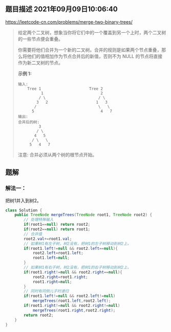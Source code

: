 ## 题目描述	2021年09月09日10:06:40

https://leetcode-cn.com/problems/merge-two-binary-trees/

>   给定两个二叉树，想象当你将它们中的一个覆盖到另一个上时，两个二叉树的一些节点便会重叠。
>
>   你需要将他们合并为一个新的二叉树。合并的规则是如果两个节点重叠，那么将他们的值相加作为节点合并后的新值，否则不为 NULL 的节点将直接作为新二叉树的节点。
>
>   **示例 1:**
>
>   ```
>   输入: 
>   	Tree 1                     Tree 2                  
>             1                         2                             
>            / \                       / \                            
>           3   2                     1   3                        
>          /                           \   \                      
>         5                             4   7                  
>   输出: 
>   合并后的树:
>   	     3
>   	    / \
>   	   4   5
>   	  / \   \ 
>   	 5   4   7
>   ```
>
>   注意: 合并必须从两个树的根节点开始。
>

## 题解

### 解法一：

把树1并入到树2。

```java
class Solution {
    public TreeNode mergeTrees(TreeNode root1, TreeNode root2) {
        // 处理特殊输入
        if(root1==null) return root2;
        if(root2==null) return root1;
        // 合并值
        root2.val+=root1.val;
        // 如果树1有左子树，树2没有，把树1的左子树移动到树2上。
        if(root1.left!=null && root2.left==null){
            root2.left=root1.left;
            root1.left=null;
        }
        // 如果树1有右子树，树2没有，把树1的右子树移动到树2上。
        if(root1.right!=null && root2.right==null){
            root2.right=root1.right;
            root1.right=null;
        }
        // 同时有同侧儿子时递归
        if(root1.left!=null && root2.left!=null)
            mergeTrees(root1.left,root2.left);
        if(root1.right!=null && root2.right!=null)
            mergeTrees(root1.right,root2.right);
        return root2;
    }
}
```

